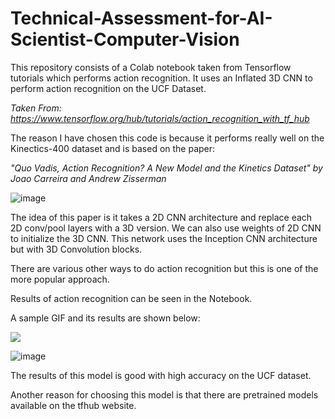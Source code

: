 # Technical-Assessment-for-AI-Scientist-Computer-Vision
This repository consists of a Colab notebook taken from Tensorflow tutorials which performs action recognition. It uses an Inflated 3D CNN to perform action recognition on the UCF Dataset.


*Taken From: https://www.tensorflow.org/hub/tutorials/action_recognition_with_tf_hub*


The reason I have chosen this code is because it performs really well on the Kinectics-400 dataset and is based on the paper:

*"Quo Vadis, Action Recognition? A New Model and the Kinetics Dataset" by Joao Carreira and Andrew Zisserman*

![image](https://user-images.githubusercontent.com/102589425/163395028-57bd938e-e96b-49bf-a387-1dbc2f34ac4a.png)


The idea of this paper is it takes a 2D CNN architecture and replace each 2D conv/pool layers with a 3D version. 
We can also use weights of 2D CNN to initialize the 3D CNN. This network uses the Inception CNN architecture but with 3D Convolution blocks.

There are various other ways to do action recognition but this is one of the more popular approach.

Results of action recognition can be seen in the Notebook.

A sample GIF and its results are shown below:

![](index.gif)


![image](https://user-images.githubusercontent.com/102589425/163396642-765fb22e-535b-4451-8da9-0919632a6059.png)


The results of this model is good with high accuracy on the UCF dataset.

Another reason for choosing this model is that there are pretrained models available on the tfhub website. 
